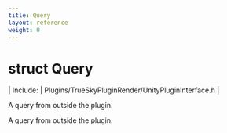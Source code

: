 ```yaml
---
title: Query
layout: reference
weight: 0
---
```

struct Query
===

| Include: | Plugins/TrueSkyPluginRender/UnityPluginInterface.h |

A query from outside the plugin.
  



A query from outside the plugin.
  

